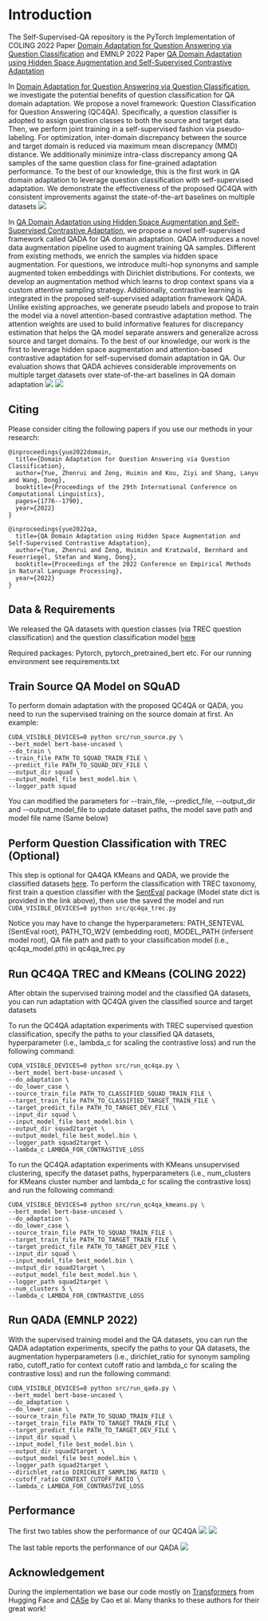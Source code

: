 # Introduction

The Self-Supervised-QA repository is the PyTorch Implementation of COLING 2022 Paper [Domain Adaptation for Question Answering via Question Classification](https://arxiv.org/abs/2209.04998) and EMNLP 2022 Paper [QA Domain Adaptation using Hidden Space Augmentation and Self-Supervised Contrastive Adaptation](https://arxiv.org/abs/2208.09578)

In [Domain Adaptation for Question Answering via Question Classification](https://arxiv.org/abs/2209.04998),  we investigate the potential benefits of question classification for QA domain adaptation. We propose a novel framework: Question Classification for Question Answering (QC4QA). Specifically, a question classifier is adopted to assign question classes to both the source and target data. Then, we perform joint training in a self-supervised fashion via pseudo-labeling. For optimization, inter-domain discrepancy between the source and target domain is reduced via maximum mean discrepancy (MMD) distance. We additionally minimize intra-class discrepancy among QA samples of the same question class for fine-grained adaptation performance. To the best of our knowledge, this is the first work in QA domain adaptation to leverage question classification with self-supervised adaptation. We demonstrate the effectiveness of the proposed QC4QA with consistent improvements against the state-of-the-art baselines on multiple datasets
<img src=pics/intro1.png>

In [QA Domain Adaptation using Hidden Space Augmentation and Self-Supervised Contrastive Adaptation](https://arxiv.org/abs/2208.09578), we propose a novel self-supervised framework called QADA for QA domain adaptation. QADA introduces a novel data augmentation pipeline used to augment training QA samples. Different from existing methods, we enrich the samples via hidden space augmentation. For questions, we introduce multi-hop synonyms and sample augmented token embeddings with Dirichlet distributions. For contexts, we develop an augmentation method which learns to drop context spans via a custom attentive sampling strategy. Additionally, contrastive learning is integrated in the proposed self-supervised adaptation framework QADA. Unlike existing approaches, we generate pseudo labels and propose to train the model via a novel attention-based contrastive adaptation method. The attention weights are used to build informative features for discrepancy estimation that helps the QA model separate answers and generalize across source and target domains. To the best of our knowledge, our work is the first to leverage hidden space augmentation and attention-based contrastive adaptation for self-supervised domain adaptation in QA. Our evaluation shows that QADA achieves considerable improvements on multiple target datasets over state-of-the-art baselines in QA domain adaptation
<img src=pics/intro2.png>
<img src=pics/intro3.png>


## Citing 

Please consider citing the following papers if you use our methods in your research:
```
@inproceedings{yue2022domain,
  title={Domain Adaptation for Question Answering via Question Classification},
  author={Yue, Zhenrui and Zeng, Huimin and Kou, Ziyi and Shang, Lanyu and Wang, Dong},
  booktitle={Proceedings of the 29th International Conference on Computational Linguistics},
  pages={1776--1790},
  year={2022}
}

@inproceedings{yue2022qa,
  title={QA Domain Adaptation using Hidden Space Augmentation and Self-Supervised Contrastive Adaptation},
  author={Yue, Zhenrui and Zeng, Huimin and Kratzwald, Bernhard and Feuerriegel, Stefan and Wang, Dong},
  booktitle={Proceedings of the 2022 Conference on Empirical Methods in Natural Language Processing},
  year={2022}
}
```


## Data & Requirements

We released the QA datasets with question classes (via TREC question classification) and the question classification model [here](https://drive.google.com/drive/folders/10JPidO9bJwM1FyuEmlNfvaPx3loZNVt8?usp=sharing) 

Required packages: Pytorch, pytorch_pretrained_bert etc. For our running environment see requirements.txt


## Train Source QA Model on SQuAD

To perform domain adaptation with the proposed QC4QA or QADA, you need to run the supervised training on the source domain at first. An example:
```
CUDA_VISIBLE_DEVICES=0 python src/run_source.py \
--bert_model bert-base-uncased \
--do_train \
--train_file PATH_TO_SQUAD_TRAIN_FILE \
--predict_file PATH_TO_SQUAD_DEV_FILE \
--output_dir squad \
--output_model_file best_model.bin \
--logger_path squad
```

You can modified the parameters for --train_file, --predict_file, --output_dir and --output_model_file to update dataset paths, the model save path and model file name (Same below)


## Perform Question Classification with TREC (Optional)

This step is optional for QA4QA KMeans and QADA, we provide the classified datasets [here](https://drive.google.com/drive/folders/10JPidO9bJwM1FyuEmlNfvaPx3loZNVt8?usp=sharing). To perform the classification with TREC taxonomy, first train a question classifier with the [SentEval](https://github.com/facebookresearch/SentEval) package (Model state dict is provided in the link above), then use the saved the model and run `CUDA_VISIBLE_DEVICES=0 python src/qc4qa_trec.py`

Notice you may have to change the hyperparameters: PATH_SENTEVAL (SentEval root), PATH_TO_W2V (embedding root), MODEL_PATH (infersent model root), QA file path and path to your classification model (i.e., qc4qa_model.pth) in qc4qa_trec.py


## Run QC4QA TREC and KMeans (COLING 2022)

After obtain the supervised training model and the classified QA datasets, you can run adaptation with QC4QA given the classified source and target datasets

To run the QC4QA adaptation experiments with TREC supervised question classification, specify the paths to your classified QA datasets, hyperparameter (i.e., lambda_c for scaling the contrastive loss) and run the following command:
```
CUDA_VISIBLE_DEVICES=0 python src/run_qc4qa.py \
--bert_model bert-base-uncased \
--do_adaptation \
--do_lower_case \
--source_train_file PATH_TO_CLASSIFIED_SQUAD_TRAIN_FILE \
--target_train_file PATH_TO_CLASSIFIED_TARGET_TRAIN_FILE \
--target_predict_file PATH_TO_TARGET_DEV_FILE \
--input_dir squad \
--input_model_file best_model.bin \
--output_dir squad2target \
--output_model_file best_model.bin \
--logger_path squad2target \
--lambda_c LAMBDA_FOR_CONTRASTIVE_LOSS
```

To run the QC4QA adaptation experiments with KMeans unsupervised clustering, specify the dataset paths, hyperparameters (i.e., num_clusters for KMeans cluster number and lambda_c for scaling the contrastive loss) and run the following command:
```
CUDA_VISIBLE_DEVICES=0 python src/run_qc4qa_kmeans.py \
--bert_model bert-base-uncased \
--do_adaptation \
--do_lower_case \
--source_train_file PATH_TO_SQUAD_TRAIN_FILE \
--target_train_file PATH_TO_TARGET_TRAIN_FILE \
--target_predict_file PATH_TO_TARGET_DEV_FILE \
--input_dir squad \
--input_model_file best_model.bin \
--output_dir squad2target \
--output_model_file best_model.bin \
--logger_path squad2target \
--num_clusters 5 \
--lambda_c LAMBDA_FOR_CONTRASTIVE_LOSS
```


## Run QADA (EMNLP 2022)

With the supervised training model and the QA datasets, you can run the QADA adaptation experiments, specify the paths to your QA datasets, the augmentation hyperparameters (i.e., dirichlet_ratio for synonym sampling ratio, cutoff_ratio for context cutoff ratio and lambda_c for scaling the contrastive loss) and run the following command:
```
CUDA_VISIBLE_DEVICES=0 python src/run_qada.py \
--bert_model bert-base-uncased \
--do_adaptation \
--do_lower_case \
--source_train_file PATH_TO_SQUAD_TRAIN_FILE \
--target_train_file PATH_TO_TARGET_TRAIN_FILE \
--target_predict_file PATH_TO_TARGET_DEV_FILE \
--input_dir squad \
--input_model_file best_model.bin \
--output_dir squad2target \
--output_model_file best_model.bin \
--logger_path squad2target \
--dirichlet_ratio DIRICHLET_SAMPLING_RATIO \
--cutoff_ratio CONTEXT_CUTOFF_RATIO \
--lambda_c LAMBDA_FOR_CONTRASTIVE_LOSS
```


## Performance

The first two tables show the performance of our QC4QA
<img src=pics/performance1.png>
<img src=pics/performance2.png>

The last table reports the performance of our QADA
<img src=pics/performance3.png>


## Acknowledgement

During the implementation we base our code mostly on [Transformers](https://github.com/huggingface/transformers) from Hugging Face and [CASe](https://github.com/caoyu-noob/CASe) by Cao et al. Many thanks to these authors for their great work!
